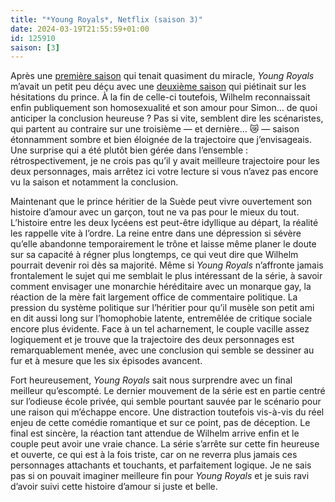```yaml
---
title: "*Young Royals*, Netflix (saison 3)"
date: 2024-03-19T21:55:59+01:00
id: 125910 
saison: [3]
---
```


Après une [première saison](https://voiretmanger.fr/young-royals-ambjorn-forsman-forsman-netflix/) qui tenait quasiment du miracle, *Young Royals* m’avait un petit peu déçu avec une [deuxième saison](https://nicolasfurno.fr/serie/young-royals-netflix-saison-2/) qui piétinait sur les hésitations du prince. À la fin de celle-ci toutefois, Wilhelm reconnaissait enfin publiquement son homosexualité et son amour pour Simon… de quoi anticiper la conclusion heureuse ? Pas si vite, semblent dire les scénaristes, qui partent au contraire sur une troisième — et dernière… 😿 — saison étonnamment sombre et bien éloignée de la trajectoire que j’envisageais. Une surprise qui a été plutôt bien gérée dans l’ensemble : rétrospectivement, je ne crois pas qu’il y avait meilleure trajectoire pour les deux personnages, mais arrêtez ici votre lecture si vous n’avez pas encore vu la saison et notamment la conclusion.

Maintenant que le prince héritier de la Suède peut vivre ouvertement son histoire d’amour avec un garçon, tout ne va pas pour le mieux du tout. L’histoire entre les deux lycéens est peut-être idyllique au départ, la réalité les rappelle vite à l’ordre. La reine entre dans une dépression si sévère qu’elle abandonne temporairement le trône et laisse même planer le doute sur sa capacité à régner plus longtemps, ce qui veut dire que Wilhelm pourrait devenir roi dès sa majorité. Même si *Young Royals* n’affronte jamais frontalement le sujet qui me semblait le plus intéressant de la série, à savoir comment envisager une monarchie héréditaire avec un monarque gay, la réaction de la mère fait largement office de commentaire politique. La pression du système politique sur l’héritier pour qu’il musèle son petit ami en dit aussi long sur l’homophobie latente, entremêlée de critique sociale encore plus évidente. Face à un tel acharnement, le couple vacille assez logiquement et je trouve que la trajectoire des deux personnages est remarquablement menée, avec une conclusion qui semble se dessiner au fur et à mesure que les six épisodes avancent.

Fort heureusement, *Young Royals* sait nous surprendre avec un final meilleur qu’escompté. Le dernier mouvement de la série est en partie centré sur l’odieuse école privée, qui semble pourtant sauvée par le scénario pour une raison qui m’échappe encore. Une distraction toutefois vis-à-vis du réel enjeu de cette comédie romantique et sur ce point, pas de déception. Le final est sincère, la réaction tant attendue de Wilhelm arrive enfin et le couple peut avoir une vraie chance. La série s’arrête sur cette fin heureuse et ouverte, ce qui est à la fois triste, car on ne reverra plus jamais ces personnages attachants et touchants, et parfaitement logique. Je ne sais pas si on pouvait imaginer meilleure fin pour *Young Royals* et je suis ravi d’avoir suivi cette histoire d’amour si juste et belle. 
